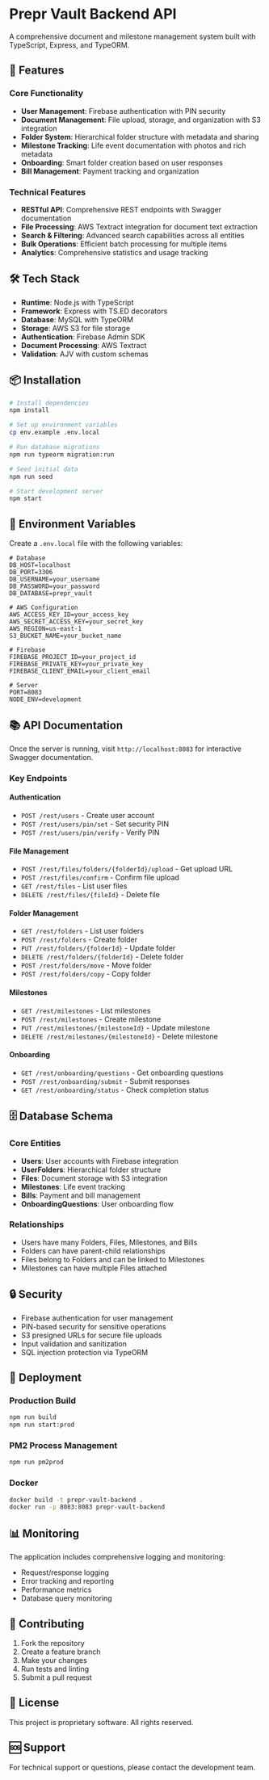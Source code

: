 # Prepr Vault Backend API

A comprehensive document and milestone management system built with TypeScript, Express, and TypeORM.

## 🚀 Features

### Core Functionality

- **User Management**: Firebase authentication with PIN security
- **Document Management**: File upload, storage, and organization with S3 integration
- **Folder System**: Hierarchical folder structure with metadata and sharing
- **Milestone Tracking**: Life event documentation with photos and rich metadata
- **Onboarding**: Smart folder creation based on user responses
- **Bill Management**: Payment tracking and organization

### Technical Features

- **RESTful API**: Comprehensive REST endpoints with Swagger documentation
- **File Processing**: AWS Textract integration for document text extraction
- **Search & Filtering**: Advanced search capabilities across all entities
- **Bulk Operations**: Efficient batch processing for multiple items
- **Analytics**: Comprehensive statistics and usage tracking

## 🛠️ Tech Stack

- **Runtime**: Node.js with TypeScript
- **Framework**: Express with TS.ED decorators
- **Database**: MySQL with TypeORM
- **Storage**: AWS S3 for file storage
- **Authentication**: Firebase Admin SDK
- **Document Processing**: AWS Textract
- **Validation**: AJV with custom schemas

## 📦 Installation

```bash
# Install dependencies
npm install

# Set up environment variables
cp env.example .env.local

# Run database migrations
npm run typeorm migration:run

# Seed initial data
npm run seed

# Start development server
npm start
```

## 🔧 Environment Variables

Create a `.env.local` file with the following variables:

```env
# Database
DB_HOST=localhost
DB_PORT=3306
DB_USERNAME=your_username
DB_PASSWORD=your_password
DB_DATABASE=prepr_vault

# AWS Configuration
AWS_ACCESS_KEY_ID=your_access_key
AWS_SECRET_ACCESS_KEY=your_secret_key
AWS_REGION=us-east-1
S3_BUCKET_NAME=your_bucket_name

# Firebase
FIREBASE_PROJECT_ID=your_project_id
FIREBASE_PRIVATE_KEY=your_private_key
FIREBASE_CLIENT_EMAIL=your_client_email

# Server
PORT=8083
NODE_ENV=development
```

## 📚 API Documentation

Once the server is running, visit `http://localhost:8083` for interactive Swagger documentation.

### Key Endpoints

#### Authentication

- `POST /rest/users` - Create user account
- `POST /rest/users/pin/set` - Set security PIN
- `POST /rest/users/pin/verify` - Verify PIN

#### File Management

- `POST /rest/files/folders/{folderId}/upload` - Get upload URL
- `POST /rest/files/confirm` - Confirm file upload
- `GET /rest/files` - List user files
- `DELETE /rest/files/{fileId}` - Delete file

#### Folder Management

- `GET /rest/folders` - List user folders
- `POST /rest/folders` - Create folder
- `PUT /rest/folders/{folderId}` - Update folder
- `DELETE /rest/folders/{folderId}` - Delete folder
- `POST /rest/folders/move` - Move folder
- `POST /rest/folders/copy` - Copy folder

#### Milestones

- `GET /rest/milestones` - List milestones
- `POST /rest/milestones` - Create milestone
- `PUT /rest/milestones/{milestoneId}` - Update milestone
- `DELETE /rest/milestones/{milestoneId}` - Delete milestone

#### Onboarding

- `GET /rest/onboarding/questions` - Get onboarding questions
- `POST /rest/onboarding/submit` - Submit responses
- `GET /rest/onboarding/status` - Check completion status

## 🗄️ Database Schema

### Core Entities

- **Users**: User accounts with Firebase integration
- **UserFolders**: Hierarchical folder structure
- **Files**: Document storage with S3 integration
- **Milestones**: Life event tracking
- **Bills**: Payment and bill management
- **OnboardingQuestions**: User onboarding flow

### Relationships

- Users have many Folders, Files, Milestones, and Bills
- Folders can have parent-child relationships
- Files belong to Folders and can be linked to Milestones
- Milestones can have multiple Files attached

## 🔒 Security

- Firebase authentication for user management
- PIN-based security for sensitive operations
- S3 presigned URLs for secure file uploads
- Input validation and sanitization
- SQL injection protection via TypeORM

## 🚀 Deployment

### Production Build

```bash
npm run build
npm run start:prod
```

### PM2 Process Management

```bash
npm run pm2prod
```

### Docker

```bash
docker build -t prepr-vault-backend .
docker run -p 8083:8083 prepr-vault-backend
```

## 📊 Monitoring

The application includes comprehensive logging and monitoring:

- Request/response logging
- Error tracking and reporting
- Performance metrics
- Database query monitoring

## 🤝 Contributing

1. Fork the repository
2. Create a feature branch
3. Make your changes
4. Run tests and linting
5. Submit a pull request

## 📄 License

This project is proprietary software. All rights reserved.

## 🆘 Support

For technical support or questions, please contact the development team.
